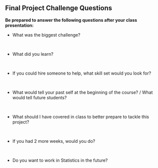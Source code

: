 Final Project Challenge Questions
----

__Be prepared to answer the following questions after your class presentation:__

- What was the biggest challenge?

<br>

- What did you learn?

<br>

- If you could hire someone to help, what skill set would you look for?

<br>

- What would tell your past self at the beginning of the course? / What would tell future students?

<br>

- What should I have covered in class to better prepare to tackle this project?


<br>

- If you had 2 more weeks, would you do?

<br>

- Do you want to work in Statistics in the future?